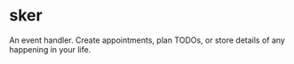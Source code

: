 # sker
An event handler. Create appointments, plan TODOs, or store details of any happening in your life.
